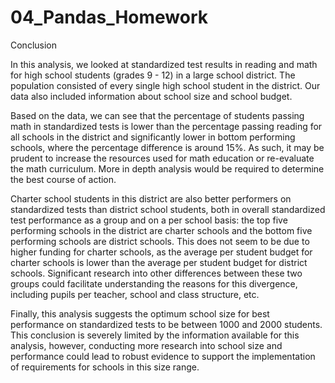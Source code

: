 # 04_Pandas_Homework

Conclusion

In this analysis, we looked at standardized test results in reading and math for high school students (grades 9 - 12) in a large school district. The population consisted of every single high school student in the district. Our data also included information about school size and school budget.   

   Based on the data, we can see that the percentage of students passing math in standardized tests is lower than the percentage passing reading for all schools in the district and significantly lower in bottom performing schools, where the percentage difference is around 15%. As such, it may be prudent to increase the resources used for math education or re-evaluate the math curriculum. More in depth analysis would be required to determine the best course of action.
   
   Charter school students in this district are also better performers on standardized tests than district school students, both in overall standardized test performance as a group and on a per school basis: the top five performing schools in the district are charter schools and the bottom five performing schools are district schools. This does not seem to be due to higher funding for charter schools, as the average per student budget for charter schools is lower than the average per student budget for district schools. Significant research into other differences between these two groups could facilitate understanding the reasons for this divergence, including pupils per teacher, school and class structure, etc.
   
   Finally, this analysis suggests the optimum school size for best performance on standardized tests to be between 1000 and 2000 students. This conclusion is severely limited by the information available for this analysis, however, conducting more research into school size and performance could lead to robust evidence to support the implementation of requirements for schools in this size range. 
